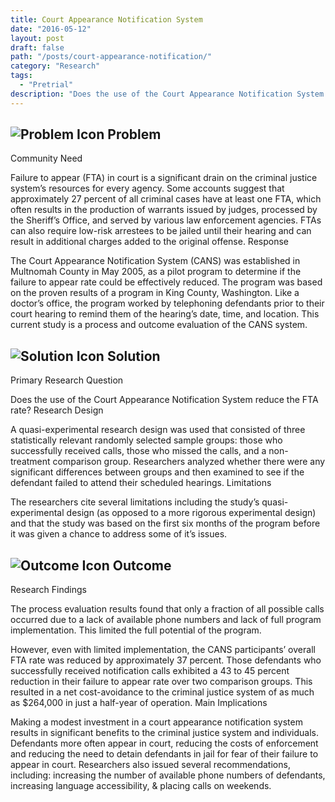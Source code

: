 ```yaml
---
title: Court Appearance Notification System
date: "2016-05-12"
layout: post
draft: false
path: "/posts/court-appearance-notification/"
category: "Research"
tags:
  - "Pretrial"
description: "Does the use of the Court Appearance Notification System reduce the FTA rate?"
---
```

## ![Problem Icon](https://github.com/google/material-design-icons/raw/master/alert/1x_web/ic_error_outline_black_48dp.png "Problem") Problem

Community Need

Failure to appear (FTA) in court is a significant drain on the criminal justice system’s resources for every agency. Some accounts suggest that approximately 27 percent of all criminal cases have at least one FTA, which often results in the production of warrants issued by judges, processed by the Sheriff’s Office, and served by various law enforcement agencies. FTAs can also require low-risk arrestees to be jailed until their hearing and can result in additional charges added to the original offense.
Response

The Court Appearance Notification System (CANS) was established in Multnomah County in May 2005, as a pilot program to determine if the failure to appear rate could be effectively reduced. The program was based on the proven results of a program in King County, Washington. Like a doctor’s office, the program worked by telephoning defendants prior to their court hearing to remind them of the hearing’s date, time, and location. This current study is a process and outcome evaluation of the CANS system.

## ![Solution Icon](https://github.com/google/material-design-icons/raw/master/action/1x_web/ic_lightbulb_outline_black_48dp.png "Solution") Solution

Primary Research Question

Does the use of the Court Appearance Notification System reduce the FTA rate?
Research Design

A quasi-experimental research design was used that consisted of three statistically relevant randomly selected sample groups: those who successfully received calls, those who missed the calls, and a non-treatment comparison group. Researchers analyzed whether there were any significant differences between groups and then examined to see if the defendant failed to attend their scheduled hearings.
Limitations

The researchers cite several limitations including the study’s quasi-experimental design (as opposed to a more rigorous experimental design) and that the study was based on the first six months of the program before it was given a chance to address some of it’s issues.

## ![Outcome Icon](https://github.com/google/material-design-icons/raw/master/action/1x_web/ic_view_list_black_48dp.png "Outcome") Outcome

Research Findings

The process evaluation results found that only a fraction of all possible calls occurred due to a lack of available phone numbers and lack of full program implementation. This limited the full potential of the program.

However, even with limited implementation, the CANS participants’ overall FTA rate was reduced by approximately 37 percent. Those defendants who successfully received notification calls exhibited a 43 to 45 percent reduction in their failure to appear rate over two comparison groups. This resulted in a net cost-avoidance to the criminal justice system of as much as $264,000 in just a half-year of operation.
Main Implications

Making a modest investment in a court appearance notification system results in significant benefits to the criminal justice system and individuals. Defendants more often appear in court, reducing the costs of enforcement and reducing the need to detain defendants in jail for fear of their failure to appear in court. Researchers also issued several recommendations, including: increasing the number of available phone numbers of defendants, increasing language accessibility, & placing calls on weekends.